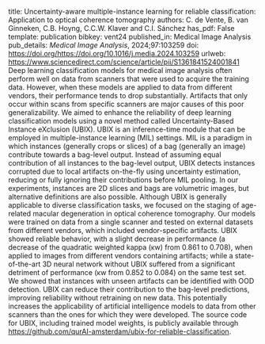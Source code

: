 title: Uncertainty-aware multiple-instance learning for reliable classification: Application to optical coherence tomography
authors: C. de Vente, B. van Ginneken, C.B. Hoyng, C.C.W. Klaver and C.I. Sánchez
has_pdf: False
template: publication
bibkey: vent24
published_in: Medical Image Analysis
pub_details: <i>Medical Image Analysis</i>, 2024;97:103259
doi: https://doi.org/https://doi.org/10.1016/j.media.2024.103259
urlweb: https://www.sciencedirect.com/science/article/pii/S1361841524001841
Deep learning classification models for medical image analysis often perform well on data from scanners that were used to acquire the training data. However, when these models are applied to data from different vendors, their performance tends to drop substantially. Artifacts that only occur within scans from specific scanners are major causes of this poor generalizability. We aimed to enhance the reliability of deep learning classification models using a novel method called Uncertainty-Based Instance eXclusion (UBIX). UBIX is an inference-time module that can be employed in multiple-instance learning (MIL) settings. MIL is a paradigm in which instances (generally crops or slices) of a bag (generally an image) contribute towards a bag-level output. Instead of assuming equal contribution of all instances to the bag-level output, UBIX detects instances corrupted due to local artifacts on-the-fly using uncertainty estimation, reducing or fully ignoring their contributions before MIL pooling. In our experiments, instances are 2D slices and bags are volumetric images, but alternative definitions are also possible. Although UBIX is generally applicable to diverse classification tasks, we focused on the staging of age-related macular degeneration in optical coherence tomography. Our models were trained on data from a single scanner and tested on external datasets from different vendors, which included vendor-specific artifacts. UBIX showed reliable behavior, with a slight decrease in performance (a decrease of the quadratic weighted kappa (κw) from 0.861 to 0.708), when applied to images from different vendors containing artifacts; while a state-of-the-art 3D neural network without UBIX suffered from a significant detriment of performance (κw from 0.852 to 0.084) on the same test set. We showed that instances with unseen artifacts can be identified with OOD detection. UBIX can reduce their contribution to the bag-level predictions, improving reliability without retraining on new data. This potentially increases the applicability of artificial intelligence models to data from other scanners than the ones for which they were developed. The source code for UBIX, including trained model weights, is publicly available through https://github.com/qurAI-amsterdam/ubix-for-reliable-classification.

